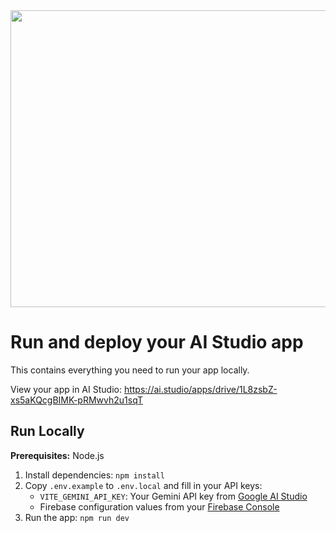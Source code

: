 <div align="center">
<img width="1200" height="475" alt="GHBanner" src="https://github.com/user-attachments/assets/0aa67016-6eaf-458a-adb2-6e31a0763ed6" />
</div>

# Run and deploy your AI Studio app

This contains everything you need to run your app locally.

View your app in AI Studio: https://ai.studio/apps/drive/1L8zsbZ-xs5aKQcgBIMK-pRMwvh2u1sqT

## Run Locally

**Prerequisites:**  Node.js


1. Install dependencies:
   `npm install`
2. Copy `.env.example` to `.env.local` and fill in your API keys:
   - `VITE_GEMINI_API_KEY`: Your Gemini API key from [Google AI Studio](https://ai.google.dev/)
   - Firebase configuration values from your [Firebase Console](https://console.firebase.google.com/)
3. Run the app:
   `npm run dev`
